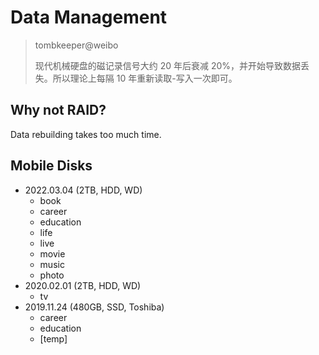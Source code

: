 # Data Management

> tombkeeper@weibo
>
> 现代机械硬盘的磁记录信号大约 20 年后衰减 20%，并开始导致数据丢失。所以理论上每隔 10
> 年重新读取-写入一次即可。

## Why not RAID?

Data rebuilding takes too much time.

## Mobile Disks

- 2022.03.04 (2TB, HDD, WD)
  - book
  - career
  - education
  - life
  - live
  - movie
  - music
  - photo
- 2020.02.01 (2TB, HDD, WD)
  - tv
- 2019.11.24 (480GB, SSD, Toshiba)
  - career
  - education
  - [temp]
